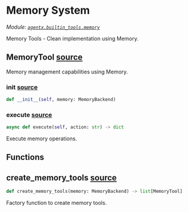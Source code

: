 # Memory System

*Module: [`agentx.builtin_tools.memory`](https://github.com/dustland/agentx/blob/main/src/agentx/builtin_tools/memory.py)*

Memory Tools - Clean implementation using Memory.

## MemoryTool <a href="https://github.com/dustland/agentx/blob/main/src/agentx/builtin_tools/memory.py#L9" class="source-link" title="View source code">source</a>

Memory management capabilities using Memory.

### __init__ <a href="https://github.com/dustland/agentx/blob/main/src/agentx/builtin_tools/memory.py#L12" class="source-link" title="View source code">source</a>

```python
def __init__(self, memory: MemoryBackend)
```
### execute <a href="https://github.com/dustland/agentx/blob/main/src/agentx/builtin_tools/memory.py#L16" class="source-link" title="View source code">source</a>

```python
async def execute(self, action: str) -> dict
```

Execute memory operations.

## Functions

## create_memory_tools <a href="https://github.com/dustland/agentx/blob/main/src/agentx/builtin_tools/memory.py#L127" class="source-link" title="View source code">source</a>

```python
def create_memory_tools(memory: MemoryBackend) -> list[MemoryTool]
```

Factory function to create memory tools.
